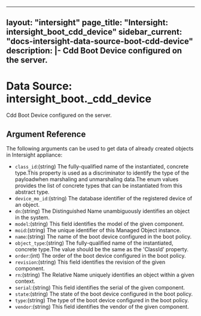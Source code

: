 
---
layout: "intersight"
page_title: "Intersight: intersight_boot_cdd_device"
sidebar_current: "docs-intersight-data-source-boot-cdd-device"
description: |-
Cdd Boot Device configured on the server.
---

# Data Source: intersight_boot._cdd_device
Cdd Boot Device configured on the server.
## Argument Reference
The following arguments can be used to get data of already created objects in Intersight appliance:
* `class_id`:(string) The fully-qualified name of the instantiated, concrete type.This property is used as a discriminator to identify the type of the payloadwhen marshaling and unmarshaling data.The enum values provides the list of concrete types that can be instantiated from this abstract type. 
* `device_mo_id`:(string) The database identifier of the registered device of an object. 
* `dn`:(string) The Distinguished Name unambiguously identifies an object in the system. 
* `model`:(string) This field identifies the model of the given component. 
* `moid`:(string) The unique identifier of this Managed Object instance. 
* `name`:(string) The name of the boot device configured in the boot policy. 
* `object_type`:(string) The fully-qualified name of the instantiated, concrete type.The value should be the same as the 'ClassId' property. 
* `order`:(int) The order of the boot device configured in the boot policy. 
* `revision`:(string) This field identifies the revision of the given component. 
* `rn`:(string) The Relative Name uniquely identifies an object within a given context. 
* `serial`:(string) This field identifies the serial of the given component. 
* `state`:(string) The state of the boot device configured in the boot policy. 
* `type`:(string) The type of the boot device configured in the boot policy. 
* `vendor`:(string) This field identifies the vendor of the given component. 
